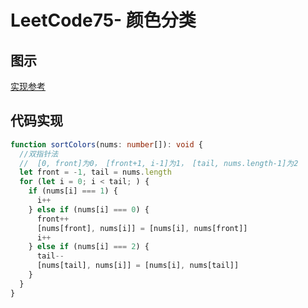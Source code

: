 # LeetCode75- 颜色分类

## 图示

[实现参考](https://leetcode-cn.com/problems/sort-colors/solution/75-yan-se-fen-lei-san-lu-kuai-pai-by-din-84w8/)


## 代码实现

```ts
function sortColors(nums: number[]): void {
  //双指针法
  //  [0, front]为0， [front+1, i-1]为1， [tail, nums.length-1]为2
  let front = -1, tail = nums.length
  for (let i = 0; i < tail; ) {
    if (nums[i] === 1) {
      i++
    } else if (nums[i] === 0) {
      front++
      [nums[front], nums[i]] = [nums[i], nums[front]]
      i++
    } else if (nums[i] === 2) {
      tail--
      [nums[tail], nums[i]] = [nums[i], nums[tail]]
    }
  }
}
```
